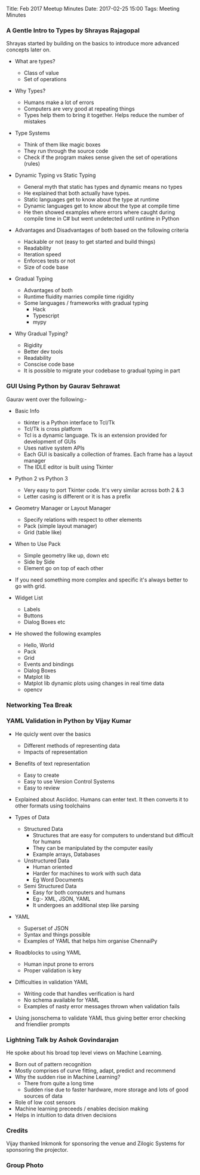 Title: Feb 2017 Meetup Minutes
Date: 2017-02-25 15:00
Tags: Meeting Minutes

### A Gentle Intro to Types by Shrayas Rajagopal
Shrayas started by building on the basics to introduce more advanced concepts later on.
- What are types?
    - Class of value
    - Set of operations

- Why Types?
    - Humans make a lot of errors
    - Computers are very good at repeating things
    - Types help them to bring it together. Helps reduce the number of mistakes

- Type Systems
    - Think of them like magic boxes
    - They run through the source code
    - Check if the program makes sense given the set of operations (rules)

- Dynamic Typing vs Static Typing
    - General myth that static has types and dynamic means no types
    - He explained that both actually have types.
    - Static languages get to know about the type at runtime
    - Dynamic languages get to know about the type at compile time
    - He then showed examples where errors where caught during compile time in C# but went undetected until runtime in Python

- Advantages and Disadvantages of both based on the following criteria
    - Hackable or not (easy to get started and build things)
    - Readability
    - Iteration speed 
    - Enforces tests or not
    - Size of code base

- Gradual Typing
    - Advantages of both
    - Runtime fluidity marries compile time rigidity
    - Some languages / frameworks with gradual typing
        - Hack
        - Typescript
        - mypy

- Why Gradual Typing?
    - Rigidity
    - Better dev tools
    - Readability
    - Conscise code base
    - It is possible to migrate your codebase to gradual typing in part


### GUI Using Python by Gaurav Sehrawat
Gaurav went over the following:-

- Basic Info
    - tkinter is a Python interface to Tcl/Tk
    - Tcl/Tk is cross platform
    - Tcl is a dynamic language. Tk is an extension provided for development of GUIs
    - Uses native system APIs
    - Each GUI is basically a collection of frames. Each frame has a layout manager
    - The IDLE editor is built using Tkinter

- Python 2 vs Python 3
    - Very easy to port Tkinter code. It's very similar across both 2 & 3
    - Letter casing is different or it is has a prefix

- Geometry Manager or Layout Manager
    - Specify relations with respect to other elements
    - Pack (simple layout manager)
    - Grid (table like)

- When to Use Pack
    - Simple geometry like up, down etc
    - Side by Side
    - Element go on top of each other

- If you need something more complex and specific it's always better to go with grid.

- Widget List
    - Labels
    - Buttons
    - Dialog Boxes etc

- He showed the following examples
    - Hello, World
    - Pack 
    - Grid
    - Events and bindings
    - Dialog Boxes
    - Matplot lib 
    - Matplot lib dynamic plots using changes in real time data
    - opencv

### Networking Tea Break

### YAML Validation in Python by Vijay Kumar

- He quicly went over the basics
    - Different methods of representing data
    - Impacts of representation

- Benefits of text representation
    - Easy to create
    - Easy to use Version Control Systems
    - Easy to review

- Explained about Asciidoc. Humans can enter text. It then converts it to other formats using toolchains

- Types of Data
    - Structured Data
        - Structures that are easy for computers to understand but difficult for humans
        - They can be manipulated by the computer easily
        - Example arrays, Databases
    - Unstructured Data
        - Human oriented
        - Harder for machines to work with such data
        - Eg Word Documents
    - Semi Structured Data
        - Easy for both computers and humans
        - Eg:- XML, JSON, YAML 
        - It undergoes an additional step like parsing
- YAML
    - Superset of JSON
    - Syntax and things possible
    - Examples of YAML that helps him organise ChennaiPy

- Roadblocks to using YAML
    - Human input prone to errors
    - Proper validation is key

- Difficulties in validation YAML
    - Writing code that handles verification is hard
    - No schema available for YAML
    - Examples of nasty error messages thrown when validation fails

- Using jsonschema to validate YAML thus giving better error checking and friendlier prompts

### Lightning Talk by Ashok Govindarajan
He spoke about his broad top level views on Machine Learning.  

- Born out of pattern recognition
- Mostly comprises of curve fitting, adapt, predict and recommend
- Why the sudden rise in Machine Learning?
    - There from quite a long time
    - Sudden rise due to faster hardware, more storage and lots of good sources of data
- Role of low cost sensors
- Machine learning preceeds / enables decision making
- Helps in intuition to data driven decisions

### Credits
Vijay thanked Inkmonk for sponsoring the venue and Zilogic Systems for sponsoring the projector.

### Group Photo

